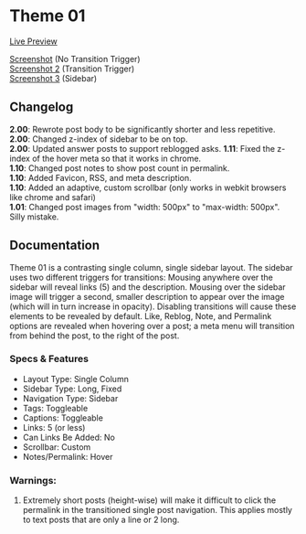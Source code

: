# Theme 01

[Live Preview](http://square-theme1.tumblr.com)  

[Screenshot](https://raw.githubusercontent.com/Squarn/Squarn-Themes/master/Screenshots/t1s1.png) (No Transition Trigger)  
[Screenshot 2](https://raw.githubusercontent.com/Squarn/Squarn-Themes/master/Screenshots/t1s2.png) (Transition Trigger)  
[Screenshot 3](https://raw.githubusercontent.com/Squarn/Squarn-Themes/master/Screenshots/t1sb.png) (Sidebar)

## Changelog

**2.00**: Rewrote post body to be significantly shorter and less repetitive.  
**2.00**: Changed z-index of sidebar to be on top.  
**2.00**: Updated answer posts to support reblogged asks.
**1.11**: Fixed the z-index of the hover meta so that it works in chrome.  
**1.10**: Changed post notes to show post count in permalink.  
**1.10**: Added Favicon, RSS, and meta description.  
**1.10**: Added an adaptive, custom scrollbar (only works in webkit browsers like chrome and safari)  
**1.01**: Changed post images from "width: 500px" to "max-width: 500px". Silly mistake.  

## Documentation

Theme 01 is a contrasting single column, single sidebar layout. The sidebar uses two different triggers for transitions: Mousing anywhere over the sidebar will reveal links (5) and the description. Mousing over the sidebar image will trigger a second, smaller description to appear over the image (which will in turn increase in opacity). Disabling transitions will cause these elements to be revealed by default. Like, Reblog, Note, and Permalink options are revealed when hovering over a post; a meta menu will transition from behind the post, to the right of the post.

### Specs & Features

- Layout Type: Single Column
- Sidebar Type: Long, Fixed
- Navigation Type: Sidebar
- Tags: Toggleable
- Captions: Toggleable
- Links: 5 (or less)
- Can Links Be Added: No
- Scrollbar: Custom
- Notes/Permalink: Hover

### Warnings:

1. Extremely short posts (height-wise) will make it difficult to click the permalink in the transitioned single post navigation. This applies mostly to text posts that are only a line or 2 long.
